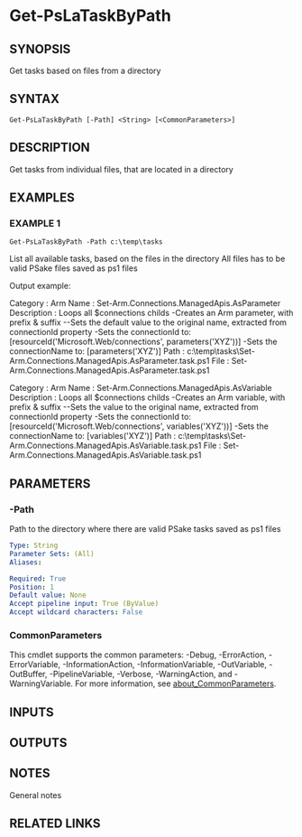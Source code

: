 ﻿---
external help file: PsLogicAppExtractor-help.xml
Module Name: PsLogicAppExtractor
online version:
schema: 2.0.0
---

# Get-PsLaTaskByPath

## SYNOPSIS
Get tasks based on files from a directory

## SYNTAX

```
Get-PsLaTaskByPath [-Path] <String> [<CommonParameters>]
```

## DESCRIPTION
Get tasks from individual files, that are located in a directory

## EXAMPLES

### EXAMPLE 1
```
Get-PsLaTaskByPath -Path c:\temp\tasks
```

List all available tasks, based on the files in the directory
All files has to be valid PSake files saved as ps1 files

Output example:

Category    : Arm
Name        : Set-Arm.Connections.ManagedApis.AsParameter
Description : Loops all $connections childs
-Creates an Arm parameter, with prefix & suffix
--Sets the default value to the original name, extracted from connectionId property
-Sets the connectionId to: \[resourceId('Microsoft.Web/connections', parameters('XYZ'))\]
-Sets the connectionName to: \[parameters('XYZ')\]
Path        : c:\temp\tasks\Set-Arm.Connections.ManagedApis.AsParameter.task.ps1
File        : Set-Arm.Connections.ManagedApis.AsParameter.task.ps1

Category    : Arm
Name        : Set-Arm.Connections.ManagedApis.AsVariable
Description : Loops all $connections childs
-Creates an Arm variable, with prefix & suffix
--Sets the value to the original name, extracted from connectionId property
-Sets the connectionId to: \[resourceId('Microsoft.Web/connections', variables('XYZ'))\]
-Sets the connectionName to: \[variables('XYZ')\]
Path        : c:\temp\tasks\Set-Arm.Connections.ManagedApis.AsVariable.task.ps1
File        : Set-Arm.Connections.ManagedApis.AsVariable.task.ps1

## PARAMETERS

### -Path
Path to the directory where there are valid PSake tasks saved as ps1 files

```yaml
Type: String
Parameter Sets: (All)
Aliases:

Required: True
Position: 1
Default value: None
Accept pipeline input: True (ByValue)
Accept wildcard characters: False
```

### CommonParameters
This cmdlet supports the common parameters: -Debug, -ErrorAction, -ErrorVariable, -InformationAction, -InformationVariable, -OutVariable, -OutBuffer, -PipelineVariable, -Verbose, -WarningAction, and -WarningVariable. For more information, see [about_CommonParameters](http://go.microsoft.com/fwlink/?LinkID=113216).

## INPUTS

## OUTPUTS

## NOTES
General notes

## RELATED LINKS
